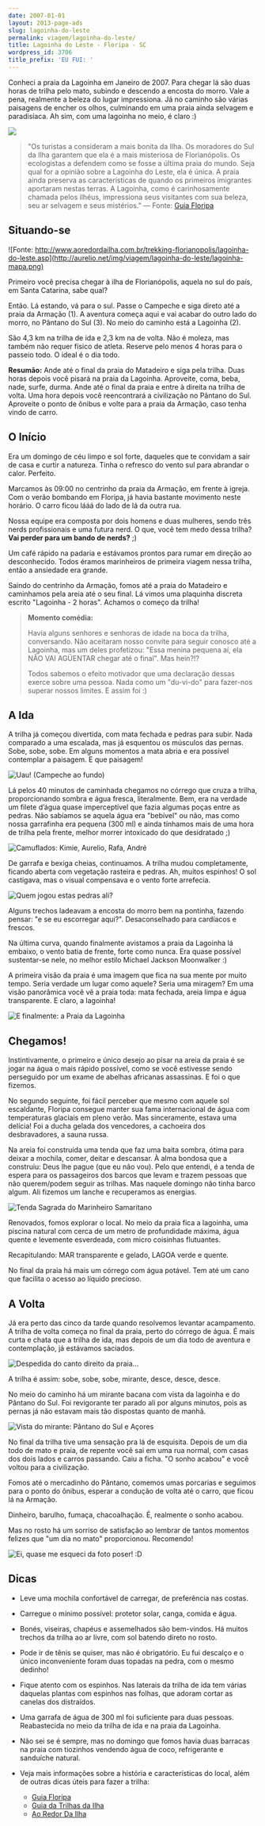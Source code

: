 ```yaml
---
date: 2007-01-01
layout: 2013-page-ads
slug: lagoinha-do-leste
permalink: viagem/lagoinha-do-leste/
title: Lagoinha do Leste - Floripa - SC
wordpress_id: 3706
title_prefix: 'EU FUI: '
---
```


Conheci a praia da Lagoinha em Janeiro de 2007. Para chegar lá são duas horas de trilha pelo mato, subindo e descendo a encosta do morro. Vale a pena, realmente a beleza do lugar impressiona. Já no caminho são várias paisagens de encher os olhos, culminando em uma praia ainda selvagem e paradisíaca. Ah sim, com uma lagoinha no meio, é claro :)

![](http://aurelio.net/img/viagem/lagoinha-do-leste/lagoinha.jpg)

> "Os turistas a consideram a mais bonita da Ilha. Os moradores do Sul da Ilha garantem que ela é a mais misteriosa de Florianópolis. Os ecologistas a defendem como se fosse a última praia do mundo. Seja qual for a opinião sobre a Lagoinha do Leste, ela é única. A praia ainda preserva as características de quando os primeiros imigrantes aportaram nestas terras. A Lagoinha, como é carinhosamente chamada pelos ilhéus, impressiona seus visitantes com sua beleza, seu ar selvagem e seus mistérios." — Fonte: [Guia Floripa](http://www.guiafloripa.com.br/trilhas/11_lagoinha/lagoinha.html)


## Situando-se

![Fonte: http://www.aoredordailha.com.br/trekking-florianopolis/lagoinha-do-leste.asp](http://aurelio.net/img/viagem/lagoinha-do-leste/lagoinha-mapa.png)

Primeiro você precisa chegar à ilha de Florianópolis, aquela no sul do país, em Santa Catarina, sabe qual?

Então. Lá estando, vá para o sul. Passe o Campeche e siga direto até a praia da Armação (1). A aventura começa aqui e vai acabar do outro lado do morro, no Pântano do Sul (3). No meio do caminho está a Lagoinha (2).

São 4,3 km na trilha de ida e 2,3 km na de volta. Não é moleza, mas também não requer físico de atleta. Reserve pelo menos 4 horas para o passeio todo. O ideal é o dia todo.

**Resumão:** Ande até o final da praia do Matadeiro e siga pela trilha. Duas horas depois você pisará na praia da Lagoinha. Aproveite, coma, beba, nade, surfe, durma. Ande até o final da praia e entre à direita na trilha de volta. Uma hora depois você reencontrará a civilização no Pântano do Sul. Aproveite o ponto de ônibus e volte para a praia da Armação, caso tenha vindo de carro.


## O Início

Era um domingo de céu limpo e sol forte, daqueles que te convidam a sair de casa e curtir a natureza. Tinha o refresco do vento sul para abrandar o calor. Perfeito.

Marcamos às 09:00 no centrinho da praia da Armação, em frente à igreja. Com o verão bombando em Floripa, já havia bastante movimento neste horário. O carro ficou lááá do lado de lá da outra rua.

Nossa equipe era composta por dois homens e duas mulheres, sendo três nerds profissionais e uma futura nerd. O que, você tem medo dessa trilha? **Vai perder para um bando de nerds?** ;)

Um café rápido na padaria e estávamos prontos para rumar em direção ao desconhecido. Todos éramos marinheiros de primeira viagem nessa trilha, então a ansiedade era grande.

Saindo do centrinho da Armação, fomos até a praia do Matadeiro e caminhamos pela areia até o seu final. Lá vimos uma plaquinha discreta escrito "Lagoinha - 2 horas". Achamos o começo da trilha!

> **Momento comédia:**
>
> Havia alguns senhores e senhoras de idade na boca da trilha, conversando. Não aceitaram nosso convite para seguir conosco até a Lagoinha, mas um deles profetizou: "Essa menina pequena aí, ela NÃO VAI AGÜENTAR chegar até o final". Mas hein?!?
>
> Todos sabemos o efeito motivador que uma declaração dessas exerce sobre uma pessoa. Nada como um "du-vi-do" para fazer-nos superar nossos limites. E assim foi :)


## A Ida

A trilha já começou divertida, com mata fechada e pedras para subir. Nada comparado a uma escalada, mas já esquentou os músculos das pernas. Sobe, sobe, sobe. Em alguns momentos a mata abria e era possível contemplar a paisagem. E que paisagem!

![Uau! (Campeche ao fundo)](http://aurelio.net/img/viagem/lagoinha-do-leste/mar.jpg)

Lá pelos 40 minutos de caminhada chegamos no córrego que cruza a trilha, proporcionando sombra e água fresca, literalmente. Bem, era na verdade um filete d’água quase imperceptível que fazia algumas poças entre as pedras. Não sabíamos se aquela água era "bebível" ou não, mas como nossa garrafinha era pequena (300 ml) e ainda tínhamos mais de uma hora de trilha pela frente, melhor morrer intoxicado do que desidratado ;)

![Camuflados: Kimie, Aurelio, Rafa, André](http://aurelio.net/img/viagem/lagoinha-do-leste/riacho.jpg)

De garrafa e bexiga cheias, continuamos. A trilha mudou completamente, ficando aberta com vegetação rasteira e pedras. Ah, muitos espinhos! O sol castigava, mas o visual compensava e o vento forte arrefecia.

![Quem jogou estas pedras ali?](http://aurelio.net/img/viagem/lagoinha-do-leste/pedras.jpg)

Alguns trechos ladeavam a encosta do morro bem na pontinha, fazendo pensar: "e se eu escorregar aqui?". Desaconselhado para cardíacos e frescos.

Na última curva, quando finalmente avistamos a praia da Lagoinha lá embaixo, o vento batia de frente, forte como nunca. Era quase possível sustentar-se nele, no melhor estilo Michael Jackson Moonwalker :)

A primeira visão da praia é uma imagem que fica na sua mente por muito tempo. Seria verdade um lugar como aquele? Seria uma miragem? Em uma visão panorâmica você vê a praia toda: mata fechada, areia limpa e água transparente. E claro, a lagoinha!

![E finalmente: a Praia da Lagoinha](http://aurelio.net/img/viagem/lagoinha-do-leste/lagoinha.jpg)


## Chegamos!

Instintivamente, o primeiro e único desejo ao pisar na areia da praia é se jogar na água o mais rápido possível, como se você estivesse sendo perseguido por um exame de abelhas africanas assassinas. E foi o que fizemos.

No segundo seguinte, foi fácil perceber que mesmo com aquele sol escaldante, Floripa consegue manter sua fama internacional de água com temperaturas glaciais em pleno verão. Mas sinceramente, estava uma delícia! Foi a ducha gelada dos vencedores, a cachoeira dos desbravadores, a sauna russa.

Na areia foi construída uma tenda que faz uma baita sombra, ótima para deixar a mochila, comer, deitar e descansar. À alma bondosa que a construiu: Deus lhe pague (que eu não vou). Pelo que entendi, é a tenda de espera para os passageiros dos barcos que levam e trazem pessoas que não querem/podem seguir as trilhas. Mas naquele domingo não tinha barco algum. Ali fizemos um lanche e recuperamos as energias.

![Tenda Sagrada do Marinheiro Samaritano](http://aurelio.net/img/viagem/lagoinha-do-leste/tenda.jpg)

Renovados, fomos explorar o local. No meio da praia fica a lagoinha, uma piscina natural com cerca de um metro de profundidade máxima, água quente e levemente esverdeada, com micro coisinhas flutuantes.

Recapitulando: MAR transparente e gelado, LAGOA verde e quente.

No final da praia há mais um córrego com água potável. Tem até um cano que facilita o acesso ao líquido precioso.


## A Volta

Já era perto das cinco da tarde quando resolvemos levantar acampamento. A trilha de volta começa no final da praia, perto do córrego de água. É mais curta e chata que a trilha de ida, mas depois de um dia todo de aventura e contemplação, já estávamos saciados.

![Despedida do canto direito da praia...](http://aurelio.net/img/viagem/lagoinha-do-leste/canto-direito.jpg)

A trilha é assim: sobe, sobe, sobe, mirante, desce, desce, desce.

No meio do caminho há um mirante bacana com vista da lagoinha e do Pântano do Sul. Foi revigorante ter parado ali por alguns minutos, pois as pernas já não estavam mais tão dispostas quanto de manhã.

![Vista do mirante: Pântano do Sul e Açores](http://aurelio.net/img/viagem/lagoinha-do-leste/pantano.jpg)

No final da trilha tive uma sensação pra lá de esquisita. Depois de um dia todo de mato e praia, de repente você sai em uma rua normal, com casas dos dois lados e carros passando. Caiu a ficha. "O sonho acabou" e você voltou para a civilização.

Fomos até o mercadinho do Pântano, comemos umas porcarias e seguimos para o ponto do ônibus, esperar a condução de volta até o carro, que ficou lá na Armação.

Dinheiro, barulho, fumaça, chacoalhação. É, realmente o sonho acabou.

Mas no rosto há um sorriso de satisfação ao lembrar de tantos momentos felizes que "um dia no mato" proporcionou. Recomendo!

![Ei, quase me esqueci da foto poser! :D](http://aurelio.net/img/viagem/lagoinha-do-leste/poser.jpg)


## Dicas

  * Leve uma mochila confortável de carregar, de preferência nas costas.

  * Carregue o mínimo possível: protetor solar, canga, comida e água.

  * Bonés, viseiras, chapéus e assemelhados são bem-vindos. Há muitos trechos da trilha ao ar livre, com sol batendo direto no rosto.

  * Pode ir de tênis se quiser, mas não é obrigatório. Eu fui descalço e o único inconveniente foram duas topadas na pedra, com o mesmo dedinho!

  * Fique atento com os espinhos. Nas laterais da trilha de ida tem várias daquelas plantas com espinhos nas folhas, que adoram cortar as canelas dos distraídos.

  * Uma garrafa de água de 300 ml foi suficiente para duas pessoas. Reabastecida no meio da trilha de ida e na praia da Lagoinha.

  * Não sei se é sempre, mas no domingo que fomos havia duas barracas na praia com tiozinhos vendendo água de coco, refrigerante e sanduíche natural.

  * Veja mais informações sobre a história e características do local, além de outras dicas úteis para fazer a trilha:

    * [Guia Floripa](http://www.guiafloripa.com.br/turismo/praias/lleste.php3)
    * [Guia da Trilhas da Ilha](http://www.guiafloripa.com.br/trilhas/11_lagoinha/lagoinha.html)
    * [Ao Redor Da Ilha](http://www.aoredordailha.com.br/trekking-florianopolis/lagoinha-do-leste.asp)

